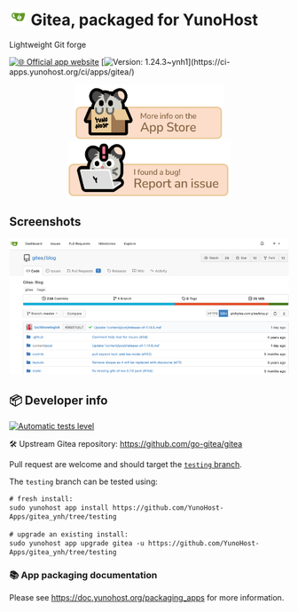 <!--
N.B.: This README was automatically generated by <https://github.com/YunoHost/apps_tools/blob/main/readme_generator>
It shall NOT be edited by hand.
-->

<h1>
  <img src="https://raw.githubusercontent.com/YunoHost/apps/main/logos/gitea.png" width="32px" alt="Logo of Gitea">
  Gitea, packaged for YunoHost
</h1>

Lightweight Git forge

[![🌐 Official app website](https://img.shields.io/badge/Official_app_website-darkgreen?style=for-the-badge)](https://gitea.io/)
[![Version: 1.24.3~ynh1](https://img.shields.io/badge/Version-1.24.3~ynh1-rgba(0,150,0,1)?style=for-the-badge)](https://ci-apps.yunohost.org/ci/apps/gitea/)

<div align="center">
<a href="https://apps.yunohost.org/app/gitea"><img height="100px" src="https://github.com/YunoHost/yunohost-artwork/raw/refs/heads/main/badges/neopossum-badges/badge_more_info_on_the_appstore.svg"/></a>
<a href="https://github.com/YunoHost-Apps/gitea_ynh/issues"><img height="100px" src="https://github.com/YunoHost/yunohost-artwork/raw/refs/heads/main/badges/neopossum-badges/badge_report_an_issue.svg"/></a>
</div>


## Screenshots
![Screenshot of Gitea](./doc/screenshots/screenshot.png)

## 📦 Developer info

[![Automatic tests level](https://apps.yunohost.org/badge/cilevel/gitea)](https://ci-apps.yunohost.org/ci/apps/gitea/)

🛠️ Upstream Gitea repository: <https://github.com/go-gitea/gitea>

Pull request are welcome and should target the [`testing` branch](https://github.com/YunoHost-Apps/gitea_ynh/tree/testing).

The `testing` branch can be tested using:
```
# fresh install:
sudo yunohost app install https://github.com/YunoHost-Apps/gitea_ynh/tree/testing

# upgrade an existing install:
sudo yunohost app upgrade gitea -u https://github.com/YunoHost-Apps/gitea_ynh/tree/testing
```

### 📚 App packaging documentation

Please see <https://doc.yunohost.org/packaging_apps> for more information.